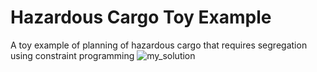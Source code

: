 # Hazardous Cargo Toy Example
A toy example of planning of hazardous cargo that requires segregation using constraint programming
![my_solution](https://user-images.githubusercontent.com/7051207/197062279-71772d6f-793b-44bf-b0e4-747b715e9561.svg)
